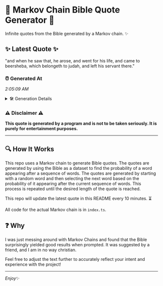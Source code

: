 # 📖 Markov Chain Bible Quote Generator 📖

Infinite quotes from the Bible generated by a Markov chain. ✨

## ✨ Latest Quote ✨
"and when he saw that, he arose, and went for his life, and came to beersheba, which belongeth to judah, and left his servant there."

### ⏰ Generated At
*2:05:09 AM*

<details>
    <summary>🛠️ Generation Details</summary>
    <p>
        <strong>🌱 Seed:</strong> and<br>
        <strong>🔄 Iterations:</strong> 24<br>
        <strong>📜 Context History:</strong><br>[ and ]: when<br>[ and, when ]: he<br>[ and, when, he ]: saw<br>[ and, when, he, saw ]: that,<br>[ and, when, he, saw, that, ]: he<br>[ and, when, he, saw, that,, he ]: arose,<br>[ when, he, saw, that,, he, arose, ]: and<br>[ he, saw, that,, he, arose,, and ]: went<br>[ saw, that,, he, arose,, and, went ]: for<br>[ that,, he, arose,, and, went, for ]: his<br>[ he, arose,, and, went, for, his ]: life,<br>[ arose,, and, went, for, his, life, ]: and<br>[ and, went, for, his, life,, and ]: came<br>[ went, for, his, life,, and, came ]: to<br>[ for, his, life,, and, came, to ]: beersheba,<br>[ his, life,, and, came, to, beersheba, ]: which<br>[ life,, and, came, to, beersheba,, which ]: belongeth<br>[ and, came, to, beersheba,, which, belongeth ]: to<br>[ came, to, beersheba,, which, belongeth, to ]: judah,<br>[ to, beersheba,, which, belongeth, to, judah, ]: and<br>[ beersheba,, which, belongeth, to, judah,, and ]: left<br>[ which, belongeth, to, judah,, and, left ]: his<br>[ belongeth, to, judah,, and, left, his ]: servant<br>[ to, judah,, and, left, his, servant ]: there.<br>
    </p>
</details>

### ⚠️ Disclaimer ⚠️
**This quote is generated by a program and is not to be taken seriously. It is purely for entertainment purposes.**

---

## 🔍 How It Works

This repo uses a Markov chain to generate Bible quotes. The quotes are generated by using the Bible as a dataset to find the probability of a word appearing after a sequence of words. The quotes are generated by starting with a random word and then selecting the next word based on the probability of it appearing after the current sequence of words. This process is repeated until the desired length of the quote is reached.

This repo will update the latest quote in this README every 10 minutes. ⏳

All code for the actual Markov chain is in `index.ts`.

## ❓ Why

I was just messing around with Markov Chains and found that the Bible surprisingly yielded good results when prompted. 
It was suggested by a friend, and I am in no way christian.

Feel free to adjust the text further to accurately reflect your intent and experience with the project!

---

*Enjoy*✨
